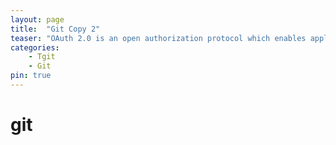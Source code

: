```yaml
---
layout: page
title:  "Git Copy 2"
teaser: "OAuth 2.0 is an open authorization protocol which enables applications to access each others data. For instance, a game application can access a users data in the Facebook application, or a location based application can access the user data of the Foursquare application etc."
categories:
    - Tgit 
    - Git
pin: true
---
```


# git